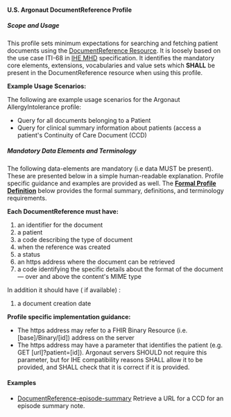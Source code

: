 #### U.S. Argonaut DocumentReference Profile


##### Scope and Usage

This profile sets minimum expectations  for searching and fetching patient documents using the [DocumentReference Resource]. It is loosely based on the use case ITI-68 in [IHE MHD] specification.  It identifies the mandatory core elements, extensions, vocabularies and value sets which **SHALL** be present in the DocumentReference resource when using this profile.

**Example Usage Scenarios:**

The following are example usage scenarios for the Argonaut AllergyIntolerance
profile:

-   Query for all documents belonging to a Patient
-   Query for clinical summary information about patients (access a patient's Continuity of Care Document (CCD)


##### Mandatory Data Elements and Terminology


The following data-elements are mandatory (i.e data MUST be present). These are presented below in a simple human-readable explanation.  Profile specific guidance and examples are provided as well.  The [**Formal Profile Definition**](#profile) below provides the  formal summary, definitions, and  terminology requirements.  

**Each DocumentReference must have:**

1.  an identifier for the document
2.  a patient
3.  a code describing the type of document
4.  when the reference was created
5.  a status
6.  an https address where the document can be retrieved
7.  a code identifying the specific details about the format of the document — over and above the content's MIME type

In addition it should have ( if available) :

1.  a document creation date

**Profile specific implementation guidance:**

- The https address may refer to a FHIR Binary Resource (i.e. [base]/Binary/[id]) address on the server
- The https address may have a parameter that identifies the patient (e.g. GET [url]?patient=[id]). Argonaut servers SHOULD not require this parameter, but for IHE compatibility reasons SHALL allow it to be provided, and SHALL check that it is correct if it is provided.

#### Examples

   - [DocumentReference-episode-summary](documentreference-episode-summary.html) Retrieve a URL for a CCD for an episode summary note.

[DocumentReference Resource]: http://hl7.org/fhir/documentreference.html
[IHE MHD]: http://ihe.net/uploadedFiles/Documents/ITI/IHE_ITI_Suppl_MHD.pdf
